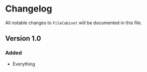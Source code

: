# Changelog

All notable changes to `FileCabinet` will be documented in this file.

## Version 1.0

### Added
- Everything
